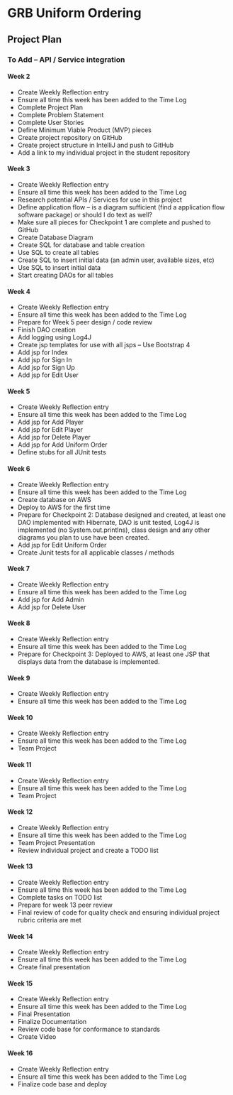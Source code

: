 # GRB Uniform Ordering

## Project Plan

### To Add – API / Service integration

#### Week 2
* Create Weekly Reflection entry
* Ensure all time this week has been added to the Time Log
* Complete Project Plan
* Complete Problem Statement
* Complete User Stories
* Define Minimum Viable Product (MVP) pieces
* Create project repository on GitHub
* Create project structure in IntelliJ and push to GitHub
* Add a link to my individual project in the student repository

#### Week 3
* Create Weekly Reflection entry
* Ensure all time this week has been added to the Time Log
* Research potential APIs / Services for use in this project
* Define application flow – is a diagram sufficient (find a application flow software package) or should I do text as
 well? 
* Make sure all pieces for Checkpoint 1 are complete and pushed to GitHub
* Create Database Diagram
* Create SQL for database and table creation
* Use SQL to create all tables
* Create SQL to insert initial data (an admin user, available sizes, etc)
* Use SQL to insert initial data
* Start creating DAOs for all tables

#### Week 4
* Create Weekly Reflection entry
* Ensure all time this week has been added to the Time Log
* Prepare for Week 5 peer design / code review
* Finish DAO creation
* Add logging using Log4J
* Create jsp templates for use with all jsps – Use Bootstrap 4
* Add jsp for Index
* Add jsp for Sign In
* Add jsp for Sign Up
* Add jsp for Edit User

#### Week 5
* Create Weekly Reflection entry
* Ensure all time this week has been added to the Time Log
* Add jsp for Add Player
* Add jsp for Edit Player
* Add jsp for Delete Player
* Add jsp for Add Uniform Order
* Define stubs for all JUnit tests

#### Week 6
* Create Weekly Reflection entry
* Ensure all time this week has been added to the Time Log
* Create database on AWS
* Deploy to AWS for the first time
* Prepare for Checkpoint 2: Database designed and created, at least one DAO implemented with Hibernate, DAO is unit tested, Log4J is implemented (no System.out.printlns), class design and any other diagrams you plan to use have been created.
* Add jsp for Edit Uniform Order
* Create Junit tests for all applicable classes / methods

#### Week 7
* Create Weekly Reflection entry
* Ensure all time this week has been added to the Time Log
* Add jsp for Add Admin
* Add jsp for Delete User

#### Week 8
* Create Weekly Reflection entry
* Ensure all time this week has been added to the Time Log
* Prepare for Checkpoint 3: Deployed to AWS, at least one JSP that displays data from the database is implemented.

#### Week 9
* Create Weekly Reflection entry
* Ensure all time this week has been added to the Time Log

#### Week 10
* Create Weekly Reflection entry
* Ensure all time this week has been added to the Time Log
* Team Project

#### Week 11
* Create Weekly Reflection entry
* Ensure all time this week has been added to the Time Log
* Team Project

#### Week 12
* Create Weekly Reflection entry
* Ensure all time this week has been added to the Time Log
* Team Project Presentation
* Review individual project and create a TODO list

#### Week 13
* Create Weekly Reflection entry
* Ensure all time this week has been added to the Time Log
* Complete tasks on TODO list
* Prepare for week 13 peer review
* Final review of code for quality check and ensuring individual project rubric criteria are met

#### Week 14
* Create Weekly Reflection entry
* Ensure all time this week has been added to the Time Log
* Create final presentation

#### Week 15
* Create Weekly Reflection entry
* Ensure all time this week has been added to the Time Log
* Final Presentation
* Finalize Documentation
* Review code base for conformance to standards
* Create Video

#### Week 16
* Create Weekly Reflection entry
* Ensure all time this week has been added to the Time Log
* Finalize code base and deploy
